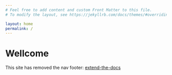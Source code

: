 ```yaml
---
# Feel free to add content and custom Front Matter to this file.
# To modify the layout, see https://jekyllrb.com/docs/themes/#overriding-theme-defaults

layout: home
permalink: /
---
```


# Wellcome

This site has removed the nav footer: [extend-the-docs](https://pother.ca/extend-the-docs/)
